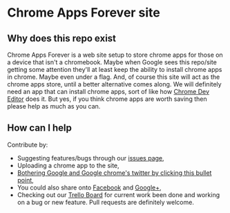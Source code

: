 # Chrome Apps Forever site

## Why does this repo exist

Chrome Apps Forever is a web site setup to store chrome apps for those on a device that isn't a chromebook. Maybe when Google sees this repo/site getting some attention they'll at least keep the ability to install chrome apps in chrome. Maybe even under a flag. And, of course this site will act as the chrome apps store, until a better alternative comes along. We will definitely need an app that can install chrome apps, sort of like how [Chrome Dev Editor](https://github.com/GoogleChrome/chromedeveditor) does it. But yes, if you think chrome apps are worth saving then please help as much as you can.

## How can I help

Contribute by:

- Suggesting features/bugs through our [issues page](https://github.com/seven-squares-studios/chromeappsforever-site/issues),
- Uploading a chrome app to the site,
- [Bothering Google and Google chrome's twitter by clicking this bullet point](https://twitter.com/share?url=https://seven-squares-studios.github.io/chromeappsforever-site/&text=Chrome%20Apps%20Forever%20site%20is%20online%20@googlechrome%20@google&hashtags=chromeappsforever,google,chrome,apps),
- You could also share onto [Facebook](https://www.facebook.com/sharer.php?u=https://seven-squares-studios.github.io/chromeappsforever-site/) and [Google+](https://plus.google.com/share?url=https://seven-squares-studios.github.io/chromeappsforever-site/),
- Checking out our [Trello Board](https://trello.com/b/x0HhMzKn) for current work been done and working on a bug or new feature. Pull requests are definitely welcome.